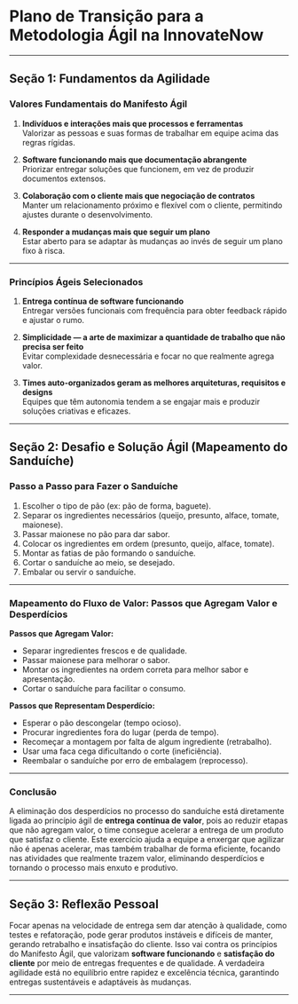 # Plano de Transição para a Metodologia Ágil na InnovateNow

---

## Seção 1: Fundamentos da Agilidade

### Valores Fundamentais do Manifesto Ágil

1. **Indivíduos e interações mais que processos e ferramentas**  
   Valorizar as pessoas e suas formas de trabalhar em equipe acima das regras rígidas.

2. **Software funcionando mais que documentação abrangente**  
   Priorizar entregar soluções que funcionem, em vez de produzir documentos extensos.

3. **Colaboração com o cliente mais que negociação de contratos**  
   Manter um relacionamento próximo e flexível com o cliente, permitindo ajustes durante o desenvolvimento.

4. **Responder a mudanças mais que seguir um plano**  
   Estar aberto para se adaptar às mudanças ao invés de seguir um plano fixo à risca.

---

### Princípios Ágeis Selecionados

1. **Entrega contínua de software funcionando**  
   Entregar versões funcionais com frequência para obter feedback rápido e ajustar o rumo.

2. **Simplicidade — a arte de maximizar a quantidade de trabalho que não precisa ser feito**  
   Evitar complexidade desnecessária e focar no que realmente agrega valor.

3. **Times auto-organizados geram as melhores arquiteturas, requisitos e designs**  
   Equipes que têm autonomia tendem a se engajar mais e produzir soluções criativas e eficazes.

---

## Seção 2: Desafio e Solução Ágil (Mapeamento do Sanduíche)

### Passo a Passo para Fazer o Sanduíche

1. Escolher o tipo de pão (ex: pão de forma, baguete).  
2. Separar os ingredientes necessários (queijo, presunto, alface, tomate, maionese).  
3. Passar maionese no pão para dar sabor.  
4. Colocar os ingredientes em ordem (presunto, queijo, alface, tomate).  
5. Montar as fatias de pão formando o sanduíche.  
6. Cortar o sanduíche ao meio, se desejado.  
7. Embalar ou servir o sanduíche.

---

### Mapeamento do Fluxo de Valor: Passos que Agregam Valor e Desperdícios

**Passos que Agregam Valor:**

- Separar ingredientes frescos e de qualidade.  
- Passar maionese para melhorar o sabor.  
- Montar os ingredientes na ordem correta para melhor sabor e apresentação.  
- Cortar o sanduíche para facilitar o consumo.

**Passos que Representam Desperdício:**

- Esperar o pão descongelar (tempo ocioso).  
- Procurar ingredientes fora do lugar (perda de tempo).  
- Recomeçar a montagem por falta de algum ingrediente (retrabalho).  
- Usar uma faca cega dificultando o corte (ineficiência).  
- Reembalar o sanduíche por erro de embalagem (reprocesso).

---

### Conclusão

A eliminação dos desperdícios no processo do sanduíche está diretamente ligada ao princípio ágil de **entrega contínua de valor**, pois ao reduzir etapas que não agregam valor, o time consegue acelerar a entrega de um produto que satisfaz o cliente. Este exercício ajuda a equipe a enxergar que agilizar não é apenas acelerar, mas também trabalhar de forma eficiente, focando nas atividades que realmente trazem valor, eliminando desperdícios e tornando o processo mais enxuto e produtivo.

---

## Seção 3: Reflexão Pessoal

Focar apenas na velocidade de entrega sem dar atenção à qualidade, como testes e refatoração, pode gerar produtos instáveis e difíceis de manter, gerando retrabalho e insatisfação do cliente. Isso vai contra os princípios do Manifesto Ágil, que valorizam **software funcionando** e **satisfação do cliente** por meio de entregas frequentes e de qualidade. A verdadeira agilidade está no equilíbrio entre rapidez e excelência técnica, garantindo entregas sustentáveis e adaptáveis às mudanças.

---
